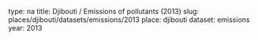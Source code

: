 type: na
title: Djibouti / Emissions of pollutants (2013)
slug: places/djibouti/datasets/emissions/2013
place: djibouti
dataset: emissions
year: 2013
